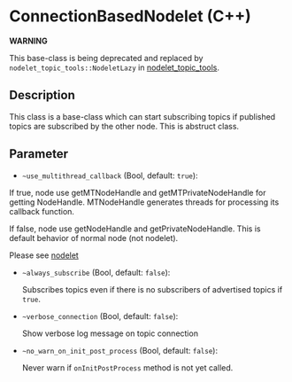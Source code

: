 # ConnectionBasedNodelet (C++)

**WARNING**

This base-class is being deprecated and replaced by `nodelet_topic_tools::NodeletLazy` in
[nodelet_topic_tools](http://wiki.ros.org/nodelet_topic_tools).

## Description

This class is a base-class which can start subscribing topics if published topics are subscribed by the other node.
This is abstruct class.

## Parameter
- `~use_multithread_callback` (Bool, default: `true`):

If true, node use getMTNodeHandle and getMTPrivateNodeHandle for getting NodeHandle.
MTNodeHandle generates threads for processing its callback function.

If false, node use getNodeHandle and getPrivateNodeHandle.
This is default behavior of normal node (not nodelet).

Please see [nodelet](http://wiki.ros.org/nodelet)

- `~always_subscribe` (Bool, default: `false`):

  Subscribes topics even if there is no subscribers of advertised topics if `true`.
- `~verbose_connection` (Bool, default: `false`):

  Show verbose log message on topic connection

- `~no_warn_on_init_post_process` (Bool, default: `false`):

  Never warn if `onInitPostProcess` method is not yet called.
